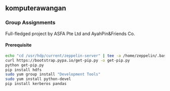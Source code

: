 ## komputerawangan ##
### Group Assignments ###


Full-fledged project by ASFA Pte Ltd and AyahPin&Friends Co.

#### Prerequisite ####
````bash
echo "cd /usr/hdp/current/zeppelin-server" | tee -a /home/zeppelin/.bashrc
curl https://bootstrap.pypa.io/get-pip.py -o get-pip.py
python get-pip.py
pip install hdfs
sudo yum group install "Development Tools"
sudo yum install python-devel
pip install kerberos pandas

````
